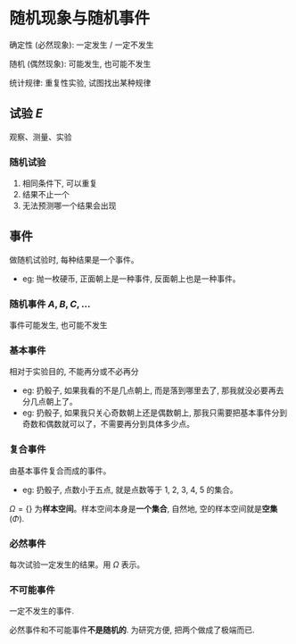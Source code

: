 # 随机现象与随机事件
确定性 (必然现象): 一定发生 / 一定不发生

随机 (偶然现象): 可能发生, 也可能不发生

统计规律: 重复性实验, 试图找出某种规律

## 试验 $E$
观察、测量、实验
### 随机试验
1. 相同条件下, 可以重复
2. 结果不止一个
3. 无法预测哪一个结果会出现

## 事件
做随机试验时, 每种结果是一个事件。

* eg: 抛一枚硬币, 正面朝上是一种事件, 反面朝上也是一种事件。

### 随机事件 $A, B, C, ...$
事件可能发生, 也可能不发生

### 基本事件
相对于实验目的, 不能再分或不必再分
* eg: 扔骰子, 如果我看的不是几点朝上, 而是落到哪里去了, 那我就没必要再去分几点朝上了。
* eg: 扔骰子, 如果我只关心奇数朝上还是偶数朝上, 那我只需要把基本事件分到奇数和偶数就可以了，不需要再分到具体多少点。

### 复合事件
由基本事件复合而成的事件。
* eg: 扔骰子, 点数小于五点, 就是点数等于 1, 2, 3, 4, 5 的集合。

$\Omega = \{\}$ 为**样本空间**。样本空间本身是**一个集合**, 自然地, 空的样本空间就是**空集** ($\Phi$).

### 必然事件
每次试验一定发生的结果。用 $\Omega$ 表示。

### 不可能事件
一定不发生的事件.

必然事件和不可能事件**不是随机的**. 为研究方便, 把两个做成了极端而已.